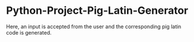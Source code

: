 # Python-Project-Pig-Latin-Generator
Here, an input is accepted from the user and the corresponding pig latin code is generated. 
